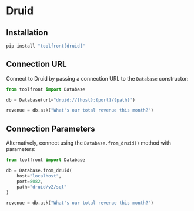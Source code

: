 # Druid

## Installation

```bash
pip install "toolfront[druid]"
```

## Connection URL

Connect to Druid by passing a connection URL to the `Database` constructor:

```python linenums="1" hl_lines="3"
from toolfront import Database

db = Database(url="druid://{host}:{port}/{path}")

revenue = db.ask("What's our total revenue this month?")
```

## Connection Parameters

Alternatively, connect using the `Database.from_druid()` method with parameters:

```python linenums="1"
from toolfront import Database

db = Database.from_druid(
    host="localhost",
    port=8082,
    path="druid/v2/sql"
)

revenue = db.ask("What's our total revenue this month?")
```